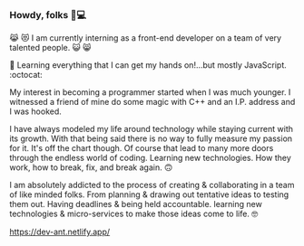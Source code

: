 ### Howdy, folks 🤠💻 ###

😹 😻 I am currently interning as a front-end developer on a team of very talented people. 😺 😸 

 👾 Learning everything that I can get my hands on!...but mostly JavaScript. :octocat: 

My interest in becoming a programmer started when I was much younger. I witnessed a friend of mine do some magic with C++ and an I.P. address and I was hooked.

I have always modeled my life around technology while staying current with its growth. With that being said there is no way to fully measure my passion for it. It's off the chart though. Of course that lead to many more doors through the endless world of coding. Learning new technologies. How they work, how to break, fix, and break again. 🙃 

I am absolutely addicted to the process of creating & collaborating in a team of like minded folks. From planning & drawing out tentative ideas to testing them out. Having deadlines & being held accountable. learning new technologies & micro-services to make those ideas come to life.  🤓

https://dev-ant.netlify.app/




